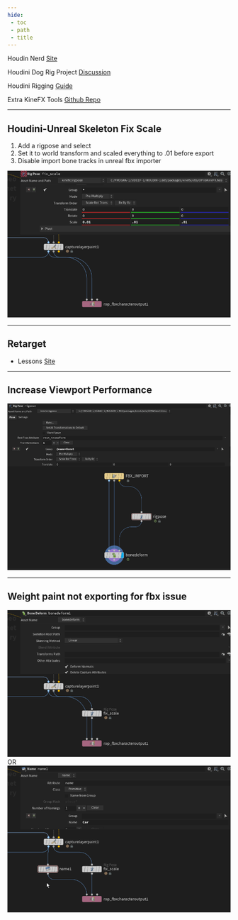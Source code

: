 ```yaml
---
hide:
 - toc
 - path
 - title
---
```


Houdin Nerd [Site](https://abrupt-scarf-fb8.notion.site/HOUDINI-NERD-bb58e9354c434092abc04e63231745a9)

Houdini Dog Rig Project [Discussion](https://www.sidefx.com/forum/topic/76420/)

Houdini Rigging [Guide](https://www.riggingdojo.com/2020/10/28/sidefx-houdini-18-5-kinefx/)

Extra KineFX Tools [Github Repo](https://github.com/kamilhepner/kinefx_tools)

---

## Houdini-Unreal Skeleton Fix Scale
1. Add a rigpose and select
2. Set it to world transform and scaled everything to .01 before export
3. Disable import bone tracks in unreal fbx importer

![](./assets/fix_scaleunreal.gif)

---

## Retarget
- Lessons [Site](https://www.sidefx.com/tutorials/retarget-the-cmu-motion-capture-database-19_5/)

---

## Increase Viewport Performance

![](./assets/polyframe.gif)

---

## Weight paint not exporting for fbx issue

![](./assets/fix_weightpaint.gif)
OR
![](./assets/fix_weightpaint2.gif)